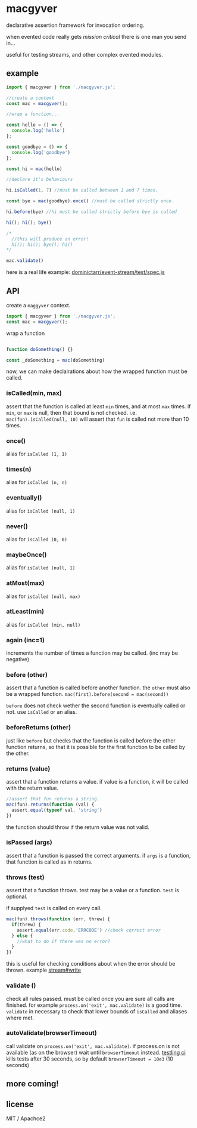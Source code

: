 # macgyver

declarative assertion framework for invocation ordering.

when evented code really gets _mission critical_ there is one man you send in...

useful for testing streams, and other complex evented modules.

## example

``` js
import { macgyver } from './macgyver.js';

//create a context
const mac = macgyver();

//wrap a function...

const hello = () => {
  console.log('hello')
};

const goodbye = () => {
  console.log('goodbye')
};

const hi = mac(hello)

//declare it's behaviours

hi.isCalled(1, 7) //must be called between 1 and 7 times.

const bye = mac(goodbye).once() //must be called strictly once.

hi.before(bye) //hi must be called strictly before bye is called

hi(); hi(); bye()

/*
  //this will produce an error!
  hi(); hi(); bye(); hi()
*/

mac.validate()
```

here is a real life example: [dominictarr/event-stream/test/spec.js](https://github.com/dominictarr/event-stream/blob/3f4f5cb57fb61144751ab5fe643b8974ab9007aa/test/spec.js#L14-56)

## API

create a `maggyver` context.

``` js
import { macgyver } from './macgyver.js';
const mac = macgyver();
```

wrap a function 

``` js

function doSomething() {}

const _doSomething = mac(doSomething)

```

now, we can make declairations about how the wrapped function must be called.

### isCalled(min, max)
assert that the function is called at least `min` times, and at most `max` times.
if `min`, or `max` is null, then that bound is not checked. i.e. `mac(fun).isCalled(null, 10)`
will assert that `fun` is called not more than 10 times.

### once()
alias for `isCalled (1, 1)`

### times(n)
alias for `isCalled (n, n)`

### eventually()
alias for `isCalled (null, 1)`

### never()
alias for `isCalled (0, 0)`

### maybeOnce()
alias for `isCalled (null, 1)`

### atMost(max)
alias for `isCalled (null, max)`

### atLeast(min)
alias for `isCalled (min, null)`

### again (inc=1)
increments the number of times a function may be called.
(inc may be negative)

### before (other)

assert that a function is called before another function.
the `other` must also be a wrapped function.
`mac(first).before(second = mac(second))`

`before` does not check wether the second function is eventually called or not. use `isCalled` or an alias.

### beforeReturns (other)

just like `before` but checks that the function is called before the other function returns, so that it is possible for the first function to be called by the other.

### returns (value)

assert that a function returns a value.
if value is a function, it will be called with the return value.
``` js
//assert that fun returns a string.
mac(fun).returns(function (val) {
  assert.equal(typeof val, 'string')
})

```

the function should throw if the return value was not valid.

### isPassed (args)

assert that a function is passed the correct arguments.
if `args` is a function, that function is called as in returns.

### throws (test)

assert that a function throws. test may be a value or a function. `test` is optional. 

if supplyed `test` is called on every call.

``` js 
mac(fun).throws(function (err, threw) {
  if(threw) {
    assert.equal(err.code,'ERRCODE') //check correct error
  } else {
    //what to do if there was no error?
  }
})
```
this is useful for checking conditions about when the error should be thrown. example [stream\#write](https://github.com/dominictarr/event-stream/blob/3f4f5cb57fb61144751ab5fe643b8974ab9007aa/test/spec.js#L32-36)

### validate ()

check all rules passed. must be called once you are sure all calls are finished.
for example `process.on('exit', mac.validate)` is a good time. `validate` in necessary
to check that lower bounds of `isCalled` and aliases where met.

### autoValidate(browserTimeout)

call validate on `process.on('exit', mac.validate)`.
if process.on is not available (as on the browser) wait until `browserTimeout` instead.
[testling ci](http://ci.testling.com) kills tests after 30 seconds, so by default
`browserTimeout = 10e3` (10 seconds)

## more coming!

## license

MIT / Apachce2
